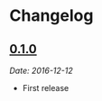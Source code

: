# Changelog

## [0.1.0](https://github.com/ls-age/esdoc-plugin-require-coverage/releases/tag/v0.1.0)
*Date: 2016-12-12*

- First release
